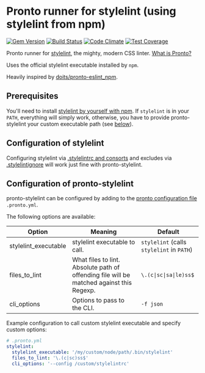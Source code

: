 # Pronto runner for stylelint (using stylelint from npm)

[![Gem Version](https://badge.fury.io/rb/pronto-stylelint.svg)](http://badge.fury.io/rb/pronto-stylelint)
[![Build Status](https://travis-ci.org/kevinjalbert/pronto-stylelint.svg?branch=master)](https://travis-ci.org/kevinjalbert/pronto-stylelint)
[![Code Climate](https://codeclimate.com/github/kevinjalbert/pronto-stylelint/badges/gpa.svg)](https://codeclimate.com/github/kevinjalbert/pronto-stylelint)
[![Test Coverage](https://codeclimate.com/github/kevinjalbert/pronto-stylelint/badges/coverage.svg)](https://codeclimate.com/github/kevinjalbert/pronto-stylelint/coverage)

Pronto runner for [stylelint](http://stylelint.io), the mighty, modern CSS linter. [What is Pronto?](https://github.com/prontolabs/pronto)

Uses the official stylelint executable installed by `npm`.

Heavily inspired by [doits/pronto-eslint_npm](https://github.com/doits/pronto-eslint_npm).

## Prerequisites

You'll need to install [stylelint by yourself with npm](http://stylelint.io/user-guide/cli/). If `stylelint` is in your `PATH`, everything will simply work, otherwise, you have to provide pronto-stylelint your custom executable path (see [below](#configuration-of-stylelint)).

## Configuration of stylelint

Configuring stylelint via [.stylelintrc and consorts](http://stylelint.io/user-guide/configuration/#loading-the-configuration-object) and excludes via [.stylelintignore](http://stylelint.io/user-guide/configuration/#stylelintignore) will work just fine with pronto-stylelint.

## Configuration of pronto-stylelint

pronto-stylelint can be configured by adding to the [pronto configuration file](https://github.com/prontolabs/pronto?tab=readme-ov-file#configuration) `.pronto.yml`.

The following options are available:

| Option               | Meaning                                                                                  | Default                                   |
| -------------------- | ---------------------------------------------------------------------------------------- | ----------------------------------------- |
| stylelint_executable | stylelint executable to call.                                                            | `stylelint` (calls `stylelint` in `PATH`) |
| files_to_lint        | What files to lint. Absolute path of offending file will be matched against this Regexp. | `\.(c\|sc\|sa\|le)ss$`                    |
| cli_options          | Options to pass to the CLI.                                                              | `-f json`                                 |

Example configuration to call custom stylelint executable and specify custom options:

```yaml
# .pronto.yml
stylelint:
  stylelint_executable: '/my/custom/node/path/.bin/stylelint'
  files_to_lint: '\.(c|sc)ss$'
  cli_options: '--config /custom/stylelintrc'
```
